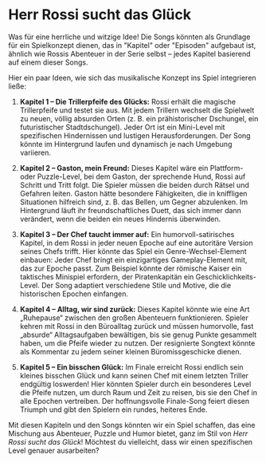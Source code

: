 # Herr Rossi sucht das Glück

Was für eine herrliche und witzige Idee! Die Songs könnten als Grundlage für ein Spielkonzept dienen, das in "Kapitel" oder "Episoden" aufgebaut ist, ähnlich wie Rossis Abenteuer in der Serie selbst – jedes Kapitel basierend auf einem dieser Songs.

Hier ein paar Ideen, wie sich das musikalische Konzept ins Spiel integrieren ließe:

1. **Kapitel 1 – Die Trillerpfeife des Glücks:** Rossi erhält die magische Trillerpfeife und testet sie aus. Mit jedem Trillern wechselt die Spielwelt zu neuen, völlig absurden Orten (z. B. ein prähistorischer Dschungel, ein futuristischer Stadtdschungel). Jeder Ort ist ein Mini-Level mit spezifischen Hindernissen und lustigen Herausforderungen. Der Song könnte im Hintergrund laufen und dynamisch je nach Umgebung variieren.

2. **Kapitel 2 – Gaston, mein Freund:** Dieses Kapitel wäre ein Plattform- oder Puzzle-Level, bei dem Gaston, der sprechende Hund, Rossi auf Schritt und Tritt folgt. Die Spieler müssen die beiden durch Rätsel und Gefahren leiten. Gaston hätte besondere Fähigkeiten, die in kniffligen Situationen hilfreich sind, z. B. das Bellen, um Gegner abzulenken. Im Hintergrund läuft ihr freundschaftliches Duett, das sich immer dann verändert, wenn die beiden ein neues Hindernis überwinden.

3. **Kapitel 3 – Der Chef taucht immer auf:** Ein humorvoll-satirisches Kapitel, in dem Rossi in jeder neuen Epoche auf eine autoritäre Version seines Chefs trifft. Hier könnte das Spiel ein Genre-Wechsel-Element einbauen: Jeder Chef bringt ein einzigartiges Gameplay-Element mit, das zur Epoche passt. Zum Beispiel könnte der römische Kaiser ein taktisches Minispiel erfordern, der Piratenkapitän ein Geschicklichkeits-Level. Der Song adaptiert verschiedene Stile und Motive, die die historischen Epochen einfangen.

4. **Kapitel 4 – Alltag, wir sind zurück:** Dieses Kapitel könnte wie eine Art „Ruhepause“ zwischen den großen Abenteuern funktionieren. Spieler kehren mit Rossi in den Büroalltag zurück und müssen humorvolle, fast „absurde“ Alltagsaufgaben bewältigen, bis sie genug Punkte gesammelt haben, um die Pfeife wieder zu nutzen. Der resignierte Songtext könnte als Kommentar zu jedem seiner kleinen Büromissgeschicke dienen.

5. **Kapitel 5 – Ein bisschen Glück:** Im Finale erreicht Rossi endlich sein kleines bisschen Glück und kann seinen Chef mit einem letzten Triller endgültig loswerden! Hier könnten Spieler durch ein besonderes Level die Pfeife nutzen, um durch Raum und Zeit zu reisen, bis sie den Chef in alle Epochen vertreiben. Der hoffnungsvolle Finale-Song feiert diesen Triumph und gibt den Spielern ein rundes, heiteres Ende.

Mit diesen Kapiteln und den Songs könnten wir ein Spiel schaffen, das eine Mischung aus Abenteuer, Puzzle und Humor bietet, ganz im Stil von *Herr Rossi sucht das Glück*! Möchtest du vielleicht, dass wir einen spezifischen Level genauer ausarbeiten?

